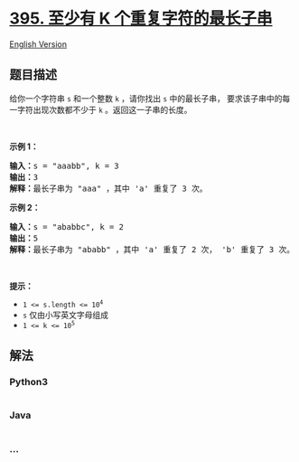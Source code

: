 # [395. 至少有 K 个重复字符的最长子串](https://leetcode-cn.com/problems/longest-substring-with-at-least-k-repeating-characters)

[English Version](https://github.com/yanglr/leetcode-ac/blob/master/assets/0300-0399/0395.Longest%20Substring%20with%20At%20Least%20K%20Repeating%20Characters/README_EN.md)

## 题目描述

<!-- 这里写题目描述 -->

<p>给你一个字符串 <code>s</code> 和一个整数 <code>k</code> ，请你找出 <code>s</code> 中的最长子串， 要求该子串中的每一字符出现次数都不少于 <code>k</code> 。返回这一子串的长度。</p>

<p> </p>

<p><strong>示例 1：</strong></p>

<pre>
<strong>输入：</strong>s = "aaabb", k = 3
<strong>输出：</strong>3
<strong>解释：</strong>最长子串为 "aaa" ，其中 'a' 重复了 3 次。
</pre>

<p><strong>示例 2：</strong></p>

<pre>
<strong>输入：</strong>s = "ababbc", k = 2
<strong>输出：</strong>5
<strong>解释：</strong>最长子串为 "ababb" ，其中 'a' 重复了 2 次， 'b' 重复了 3 次。</pre>

<p> </p>

<p><strong>提示：</strong></p>

<ul>
	<li><code>1 <= s.length <= 10<sup>4</sup></code></li>
	<li><code>s</code> 仅由小写英文字母组成</li>
	<li><code>1 <= k <= 10<sup>5</sup></code></li>
</ul>


## 解法

<!-- 这里可写通用的实现逻辑 -->

<!-- tabs:start -->

### **Python3**

<!-- 这里可写当前语言的特殊实现逻辑 -->

```python

```

### **Java**

<!-- 这里可写当前语言的特殊实现逻辑 -->

```java

```

### **...**

```

```

<!-- tabs:end -->
